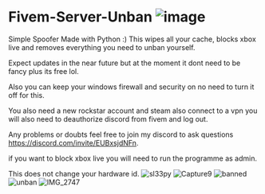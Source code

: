# Fivem-Server-Unban                                              ![image](https://user-images.githubusercontent.com/116701630/198017571-2b5e803e-a037-4547-8796-50d45ec2a835.png)

Simple Spoofer Made with Python :) This wipes all your cache, blocks xbox live and removes everything you need to unban yourself.

Expect updates in the near future but at the moment it dont need to be fancy plus its free lol.

Also you can keep your windows firewall and security on no need to turn it off for this.

You also need a new rockstar account and steam also connect to a vpn you will also need to deauthorize discord from fivem and log out.

Any problems or doubts feel free to join my discord to ask questions https://discord.com/invite/EUBxsjdNFn.

if you want to block xbox live you will need to run the programme as admin.

This does not change your hardware id.
![sl33py](https://user-images.githubusercontent.com/116701630/202930335-c1f138cc-eb1d-483d-8612-bb8e85a7294e.PNG)
![Capture9](https://user-images.githubusercontent.com/116701630/198208733-cf4b3441-54ad-4dd3-a273-daf39ddb71bc.PNG)
![banned](https://user-images.githubusercontent.com/116701630/200037598-31d1cacb-8bfd-4a18-9ef3-18b48be5f608.PNG)
![unban](https://user-images.githubusercontent.com/116701630/200037619-91b09f36-0252-47fb-96ac-0e1774027376.PNG)
![IMG_2747](https://user-images.githubusercontent.com/116701630/198274073-41a74509-0919-4e30-a907-12bcd23a3d32.png)
